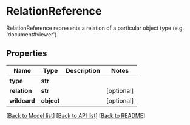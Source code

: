 # RelationReference

RelationReference represents a relation of a particular object type (e.g. 'document#viewer').

## Properties
Name | Type | Description | Notes
------------ | ------------- | ------------- | -------------
**type** | **str** |  | 
**relation** | **str** |  | [optional] 
**wildcard** | **object** |  | [optional] 

[[Back to Model list]](../README.md#documentation-for-models) [[Back to API list]](../README.md#documentation-for-api-endpoints) [[Back to README]](../README.md)


